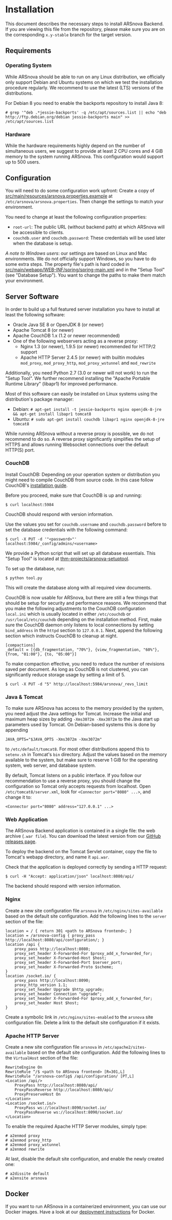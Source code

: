 # Installation

This document describes the necessary steps to install ARSnova Backend.
If you are viewing this file from the repository, please make sure you are on the corresponding `x.y-stable` branch for the target version.


## Requirements

### Operating System

While ARSnova should be able to run on any Linux distribution, we officially only support Debian and Ubuntu systems on which we test the installation procedure regularly.
We recommend to use the latest (LTS) versions of the distributions.

For Debian 8 you need to enable the backports repository to install Java 8:

	# grep '^deb .*jessie-backports' -q /etc/apt/sources.list || echo "deb http://ftp.debian.org/debian jessie-backports main" >> /etc/apt/sources.list


### Hardware

While the hardware requirements highly depend on the number of simultaneous users, we suggest to provide at least 2 CPU cores and 4 GiB memory to the system running ARSnova.
This configuration would support up to 500 users.


## Configuration

You will need to do some configuration work upfront:
Create a copy of
[src/main/resources/arsnova.properties.example](../../main/resources/arsnova.properties.example)
at `/etc/arsnova/arsnova.properties`.
Then change the settings to match your environment.

You need to change at least the following configuration properties:

* `root-url`: The public URL (without backend path) at which ARSnova will be accessible to clients.
* `couchdb.user` and `couchdb.password`: These credentials will be used later when the database is setup.

*A note to Windows users*: our settings are based on Linux and Mac environments.
We do not officially support Windows, so you have to do some extra steps.
The property file's path is hard coded in
[src/main/webapp/WEB-INF/spring/spring-main.xml](../../main/webapp/WEB-INF/spring/spring-main.xml)
and in the "Setup Tool" (see "Database Setup").
You want to change the paths to make them match your environment.


## Server Software

In order to build up a full featured server installation you have to install at least the following software:

* Oracle Java SE 8 or OpenJDK 8 (or newer)
* Apache Tomcat 8 (or newer)
* Apache CouchDB 1.x (1.2 or newer recommended)
* One of the following webservers acting as a reverse proxy:
	* Nginx 1.3 (or newer), 1.9.5 (or newer) recommended for HTTP/2 support
	* Apache HTTP Server 2.4.5 (or newer) with builtin modules `mod_proxy`, `mod_proxy_http`, `mod_proxy_wstunnel` and `mod_rewrite`

Additionally, you need Python 2.7 (3.0 or newer will not work) to run the "Setup Tool".
We further recommend installing the "Apache Portable Runtime Library" (libapr1) for improved performance.

Most of this software can easily be installed on Linux systems using the distribution's package manager:
* Debian: `# apt-get install -t jessie-backports nginx openjdk-8-jre && apt-get install libapr1 tomcat8`
* Ubuntu: `# sudo apt-get install couchdb libapr1 nginx openjdk-8-jre tomcat8`

While running ARSnova without a reverse proxy is possible, we do not recommend to do so.
A reverse proxy significantly simplifies the setup of HTTPS and allows running Websocket connections over the default HTTP(S) port.


### CouchDB

Install CouchDB:
Depending on your operation system or distribution you might need to compile CouchDB from source code.
In this case follow CouchDB's
[installation guide](http://docs.couchdb.org/en/1.6.1/install/index.html).

Before you proceed, make sure that CouchDB is up and running:

	$ curl localhost:5984

CouchDB should respond with version information.

Use the values you set for `couchdb.username` and `couchdb.password` before to set the database credentials with the following command:

	$ curl -X PUT -d '"<password>"' localhost:5984/_config/admins/<username>

We provide a Python script that will set up all database essentials.
This "Setup Tool" is located at [thm-projects/arsnova-setuptool](https://github.com/thm-projects/arsnova-setuptool).

To set up the database, run:

	$ python tool.py

This will create the database along with all required view documents.

CouchDB is now usable for ARSnova, but there are still a few things that should be setup for security and performance reasons.
We recommend that you make the following adjustments to the CouchDB configuration `local.ini` which is usually located in either `/etc/couchdb` or `/usr/local/etc/couchdb` depending on the installation method.
First, make sure the CouchDB daemon only listens to local connections by setting `bind_address` in the `httpd` section to `127.0.0.1`.
Next, append the following section which instructs CouchDB to cleanup at night.

	[compactions]
	_default = [{db_fragmentation, "70%"}, {view_fragmentation, "60%"}, {from, "01:00"}, {to, "05:00"}]

To make compaction effective, you need to reduce the number of revisions saved per document.
As long as CouchDB is not clustered, you can significantly reduce storage usage by setting a limit of 5.

	$ curl -X PUT -d "5" http://localhost:5984/arsnova/_revs_limit


### Java & Tomcat

To make sure ARSnova has access to the memory provided by the system, you need adjust the Java settings for Tomcat.
Increase the initial and maximum heap sizes by adding `-Xms3072m -Xmx3072m` to the Java start up parameters used by Tomcat.
On Debian-based systems this is done by appending

	JAVA_OPTS="$JAVA_OPTS -Xms3072m -Xmx3072m"

to `/etc/default/tomcat8`.
For most other distributions append this to `setenv.sh` in Tomcat's `bin` directory.
Adjust the values based on the memory available to the system, but make sure to reserve 1 GiB for the operating system, web server, and database system.

By default, Tomcat listens on a public interface.
If you follow our recommendation to use a reverse proxy, you should change the configuration so Tomcat only accepts requests from localhost.
Open `/etc/tomcat8/server.xml`, look for `<Connector port="8080" ...>`, and change it to:

	<Connector port="8080" address="127.0.0.1" ...>


### Web Application

The ARSnova Backend application is contained in a single file: the web archive (`.war file`).
You can download the latest version from our
[GitHub releases page](https://github.com/thm-projects/arsnova-backend/releases).

To deploy the backend on the Tomcat Servlet container, copy the file to Tomcat's webapp directory, and name it `api.war`.

Check that the application is deployed correctly by sending a HTTP request:

	$ curl -H "Accept: application/json" localhost:8080/api/

The backend should respond with version information.


### Nginx

Create a new site configuration file `arsnova` in `/etc/nginx/sites-available` based on the default site configuration.
Add the following lines to the `server` section of the file:

	location = / { return 301 <path to ARSnova frontend>; }
	location = /arsnova-config { proxy_pass http://localhost:8080/api/configuration/; }
	location /api {
		proxy_pass http://localhost:8080;
		proxy_set_header X-Forwarded-For $proxy_add_x_forwarded_for;
		proxy_set_header X-Forwarded-Host $host;
		proxy_set_header X-Forwarded-Port $server_port;
		proxy_set_header X-Forwarded-Proto $scheme;
	}
	location /socket.io/ {
		proxy_pass http://localhost:8090;
		proxy_http_version 1.1;
		proxy_set_header Upgrade $http_upgrade;
		proxy_set_header Connection "upgrade";
		proxy_set_header X-Forwarded-For $proxy_add_x_forwarded_for;
		proxy_set_header Host $host;
	}

Create a symbolic link in `/etc/nginx/sites-enabled` to the `arsnova` site configuration file.
Delete a link to the default site configuration if it exists.


### Apache HTTP Server

Create a new site configuration file `arsnova` in `/etc/apache2/sites-available` based on the default site configuration.
Add the following lines to the `VirtualHost` section of the file:

	RewriteEngine On
	RewriteRule ^/$ <path to ARSnova frontend> [R=301,L]
	RewriteRule ^/arsnova-config$ /api/configuration/ [PT,L]
	<Location /api/>
		ProxyPass http://localhost:8080/api/
		ProxyPassReverse http://localhost:8080/api/
		ProxyPreserveHost On
	</Location>
	<Location /socket.io/>
		ProxyPass ws://localhost:8090/socket.io/
		ProxyPassReverse ws://localhost:8090/socket.io/
	</Location>

To enable the required Apache HTTP Server modules, simply type:

	# a2enmod proxy
	# a2enmod proxy_http
	# a2enmod proxy_wstunnel
	# a2enmod rewrite

At last, disable the default site configuration, and enable the newly created one:

	# a2dissite default
	# a2ensite arsnova


## Docker

If you want to run ARSnova in a containerized environment, you can use our Docker images.
Have a look at our [deployment instructions](https://github.com/thm-projects/arsnova-docker) for Docker.
